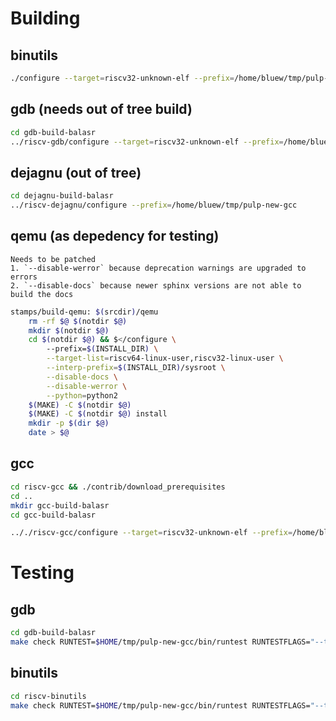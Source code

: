 # Building

## binutils
```bash
./configure --target=riscv32-unknown-elf --prefix=/home/bluew/tmp/pulp-new-gcc --disable-werror --with-expat=yes --disable-gdb --disable-libdecnumber --disable-readline
```

## gdb (needs out of tree build)
```bash
cd gdb-build-balasr
../riscv-gdb/configure --target=riscv32-unknown-elf --prefix=/home/bluew/tmp/pulp-new-gcc --disable-werror --with-expat=yes --enable-gdb --disable-gas --disable-binutils --disable-ld --disable-gold --disable-gprof
```

## dejagnu (out of tree)
```bash
cd dejagnu-build-balasr
../riscv-dejagnu/configure --prefix=/home/bluew/tmp/pulp-new-gcc
```

## qemu (as depedency for testing)
	Needs to be patched
	1. `--disable-werror` because deprecation warnings are upgraded to errors
	2. `--disable-docs` because newer sphinx versions are not able to build the docs
```bash
stamps/build-qemu: $(srcdir)/qemu
	rm -rf $@ $(notdir $@)
	mkdir $(notdir $@)
	cd $(notdir $@) && $</configure \
		--prefix=$(INSTALL_DIR) \
		--target-list=riscv64-linux-user,riscv32-linux-user \
		--interp-prefix=$(INSTALL_DIR)/sysroot \
		--disable-docs \
		--disable-werror \
		--python=python2
	$(MAKE) -C $(notdir $@)
	$(MAKE) -C $(notdir $@) install
	mkdir -p $(dir $@)
	date > $@
```

## gcc
```bash
cd riscv-gcc && ./contrib/download_prerequisites
cd ..
mkdir gcc-build-balasr
cd gcc-build-balasr

.././riscv-gcc/configure --target=riscv32-unknown-elf --prefix=/home/bluew/tmp/pulp-new-gcc --disable-shared --disable-threads --enable-languages=c,c++ --with-system-zlib --enable-tls --with-newlib --with-sysroot=/home/bluew/tmp/pulp-new-gcc/riscv32-unknown-elf --with-native-system-header-dir=/include --disable-libmudflap --disable-libssp --disable-libquadmath --disable-libgomp --disable-nls --disable-tm-clone-registry --src=.././riscv-gcc --enable-multilib --with-abi=ilp32 --with-arch=rv32gc --with-tune=rocket 'CFLAGS_FOR_TARGET=-Os   -mcmodel=medlow' 'CXXFLAGS_FOR_TARGET=-Os   -mcmodel=medlow'
```

# Testing
## gdb
```bash
cd gdb-build-balasr
make check RUNTEST=$HOME/tmp/pulp-new-gcc/bin/runtest RUNTESTFLAGS="--target_board=riscv-sim"
```

## binutils
```bash
cd riscv-binutils
make check RUNTEST=$HOME/tmp/pulp-new-gcc/bin/runtest RUNTESTFLAGS="--target_board=riscv-sim"
```
